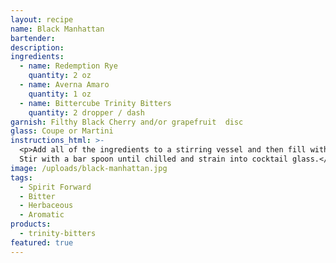 ```yaml
---
layout: recipe
name: Black Manhattan
bartender:
description:
ingredients:
  - name: Redemption Rye
    quantity: 2 oz
  - name: Averna Amaro
    quantity: 1 oz
  - name: Bittercube Trinity Bitters
    quantity: 2 dropper / dash
garnish: Filthy Black Cherry and/or grapefruit  disc
glass: Coupe or Martini
instructions_html: >-
  <p>Add all of the ingredients to a stirring vessel and then fill with ice.
  Stir with a bar spoon until chilled and strain into cocktail glass.</p>
image: /uploads/black-manhattan.jpg
tags:
  - Spirit Forward
  - Bitter
  - Herbaceous
  - Aromatic
products:
  - trinity-bitters
featured: true
---
```



